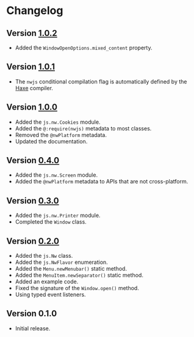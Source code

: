 # Changelog

## Version [1.0.2](https://git.belin.io/cedx/nwjs.hx/compare/v1.0.1...v1.0.2)
- Added the `WindowOpenOptions.mixed_content` property.

## Version [1.0.1](https://git.belin.io/cedx/nwjs.hx/compare/v1.0.0...v1.0.1)
- The `nwjs` conditional compilation flag is automatically defined by the [Haxe](https://haxe.org) compiler.

## Version [1.0.0](https://git.belin.io/cedx/nwjs.hx/compare/v0.4.0...v1.0.0)
- Added the `js.nw.Cookies` module.
- Added the `@:require(nwjs)` metadata to most classes.
- Removed the `@nwPlatform` metadata.
- Updated the documentation.

## Version [0.4.0](https://git.belin.io/cedx/nwjs.hx/compare/v0.3.0...v0.4.0)
- Added the `js.nw.Screen` module.
- Added the `@nwPlatform` metadata to APIs that are not cross-platform.

## Version [0.3.0](https://git.belin.io/cedx/nwjs.hx/compare/v0.2.0...v0.3.0)
- Added the `js.nw.Printer` module.
- Completed the `Window` class.

## Version [0.2.0](https://git.belin.io/cedx/nwjs.hx/compare/v0.1.0...v0.2.0)
- Added the `js.Nw` class.
- Added the `js.NwFlavor` enumeration.
- Added the `Menu.newMenubar()` static method.
- Added the `MenuItem.newSeparator()` static method.
- Added an example code.
- Fixed the signature of the `Window.open()` method.
- Using typed event listeners.

## Version 0.1.0
- Initial release.
